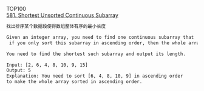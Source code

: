 TOP100  
[581. Shortest Unsorted Continuous Subarray](https://leetcode.com/problems/shortest-unsorted-continuous-subarray/)

```html
找出排序某个数据段使得数组整体有序的最小长度

Given an integer array, you need to find one continuous subarray that
 if you only sort this subarray in ascending order, then the whole array will be sorted in ascending order, too.

You need to find the shortest such subarray and output its length.

Input: [2, 6, 4, 8, 10, 9, 15]
Output: 5
Explanation: You need to sort [6, 4, 8, 10, 9] in ascending order
to make the whole array sorted in ascending order.
```
